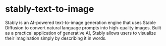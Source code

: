 # stably-text-to-image
Stably is an AI-powered text-to-image generation engine that uses Stable Diffusion to convert natural language prompts into high-quality images. Built as a practical application of generative AI, Stably allows users to visualize their imagination simply by describing it in words.
